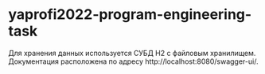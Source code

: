 # yaprofi2022-program-engineering-task

Для хранения данных используется СУБД H2 с файловым хранилищем.
Документация расположена по адресу http://localhost:8080/swagger-ui/.
